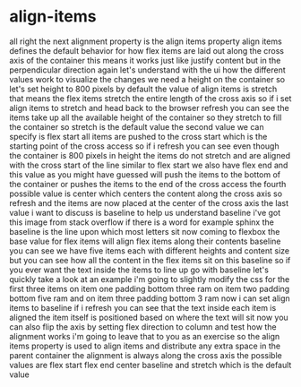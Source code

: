 # align-items

all right the next alignment property is the align items property
align items defines the default behavior for how flex items are laid out along
the cross axis of the container this means it works just like justify
content but in the perpendicular direction again let's understand with the ui how
the different values work to visualize the changes we need a
height on the container so let's set height to 800 pixels
by default the value of align items is stretch
that means the flex items stretch the entire length of the cross axis
so if i set align items to stretch and head back to the browser refresh
you can see the items take up all the available height of the container so they stretch to fill the container
so stretch is the default value the second value we can specify is flex
start all items are pushed to the cross start
which is the starting point of the cross access so if i refresh
you can see even though the container is 800 pixels in height the items do not stretch and are aligned
with the cross start of the line similar to flex start we also have flex
end and this value as you might have guessed
will push the items to the bottom of the container or pushes the items to the end of the
cross access the fourth possible value is center
which centers the content along the cross axis so refresh
and the items are now placed at the center of the cross axis the last value i want to discuss is
baseline to help us understand baseline i've got this image from stack overflow
if there is a word for example sphinx the baseline is the line upon which most
letters sit now coming to flexbox the base value for
flex items will align flex items along their contents
baseline you can see we have five items each with different heights and content
size but you can see how all the content in the flex items sit on this baseline
so if you ever want the text inside the items to line up go with baseline
let's quickly take a look at an example i'm going to slightly modify the css for
the first three items on item one padding bottom three ram
on item two padding bottom five ram
and on item three padding bottom 3 ram
now i can set align items to baseline if i refresh
you can see that the text inside each item is aligned
the item itself is positioned based on where the text will sit
now you can also flip the axis by setting flex direction to column and test how the alignment works i'm going
to leave that to you as an exercise so the align items property is used to
align items and distribute any extra space in the parent container
the alignment is always along the cross axis the possible values are flex start flex
end center baseline and stretch which is the default value
